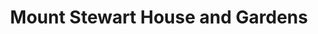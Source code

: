 ---
title: "Mount Stewart House and Gardens"
address: "Mount Stewart House and Gardens, Portaferry Road, Newtownards, Down, BT22 2AD"
tel: "+44 (0)28 4278 8387"
county: "Down"
category: "Gardens"
type: "Content"
lat: "54.594329833984375"
lng: "-5.70030403137207"
---